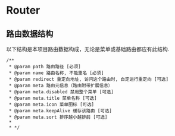 # Router

## 路由数据结构

以下结构是本项目路由数据构成，无论是菜单或基础路由都应有此结构.

```jasvascript
/**
 * @param path 路由路径 [必须]
 * @param name 路由名称, 不能重名 [必须]
 * @param redirect 重定向地址, 访问这个路由时, 自定进行重定向 [可选]
 * @param meta 路由元信息（路由附带扩展信息）
 * @param meta.disabled 禁用整个菜单 [可选]
 * @param meta.title 菜单名称 [可选]
 * @param meta.icon 菜单图标 [可选]
 * @param meta.keepAlive 缓存该路由 [可选]
 * @param meta.sort 排序越小越排前 [可选]
 *
 * */
```
